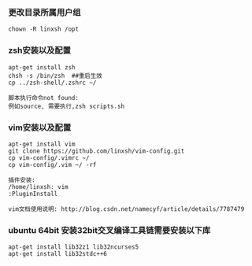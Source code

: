 ### 更改目录所属用户组
```
chown -R linxsh /opt
```
### zsh安装以及配置
```
apt-get install zsh
chsh -s /bin/zsh  ##重启生效
cp ../zsh-shell/.zshrc ~/

脚本执行命令not found:
例如source, 需要执行,zsh scripts.sh
```
### vim安装以及配置
```
apt-get install vim
git clone https://github.com/linxsh/vim-config.git
cp vim-config/.vimrc ~/
cp vim-config/.vim ~/ -rf

插件安装:
/home/linxsh: vim
:PluginInstall

vim文档使用说明: http://blog.csdn.net/namecyf/article/details/7787479
```

### ubuntu 64bit 安装32bit交叉编译工具链需要安装以下库
```
apt-get install lib32z1 lib32ncurses5
apt-get install lib32stdc++6
```
